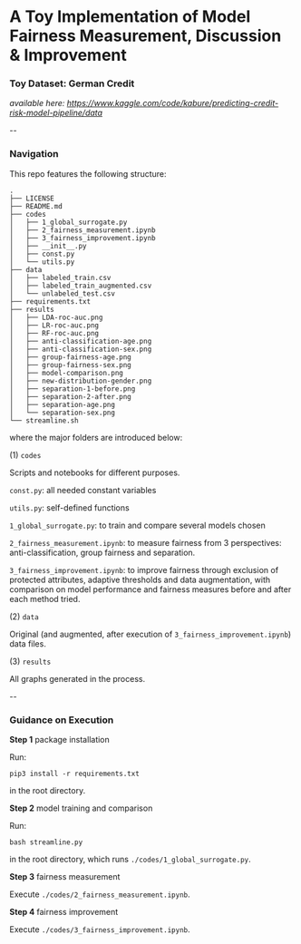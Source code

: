 # A Toy Implementation of Model Fairness Measurement, Discussion & Improvement

### Toy Dataset: German Credit

_available here: https://www.kaggle.com/code/kabure/predicting-credit-risk-model-pipeline/data_

--


### Navigation

This repo features the following structure:

```
.
├── LICENSE
├── README.md
├── codes
│   ├── 1_global_surrogate.py
│   ├── 2_fairness_measurement.ipynb
│   ├── 3_fairness_improvement.ipynb
│   ├── __init__.py
│   ├── const.py
│   └── utils.py
├── data
│   ├── labeled_train.csv
│   ├── labeled_train_augmented.csv
│   └── unlabeled_test.csv
├── requirements.txt
├── results
│   ├── LDA-roc-auc.png
│   ├── LR-roc-auc.png
│   ├── RF-roc-auc.png
│   ├── anti-classification-age.png
│   ├── anti-classification-sex.png
│   ├── group-fairness-age.png
│   ├── group-fairness-sex.png
│   ├── model-comparison.png
│   ├── new-distribution-gender.png
│   ├── separation-1-before.png
│   ├── separation-2-after.png
│   ├── separation-age.png
│   └── separation-sex.png
└── streamline.sh
```

where the major folders are introduced below:

(1) `codes` 

Scripts and notebooks for different purposes.

`const.py`: all needed constant variables

`utils.py`: self-defined functions

`1_global_surrogate.py`: to train and compare several models chosen

`2_fairness_measurement.ipynb`: to measure fairness from 3 perspectives: anti-classification, group fairness and separation.

`3_fairness_improvement.ipynb`: to improve fairness through exclusion of protected attributes, adaptive thresholds and data augmentation, with comparison on model performance and fairness measures before and after each method tried.

(2) `data`

Original (and augmented, after execution of `3_fairness_improvement.ipynb`) data files.

(3) `results`

All graphs generated in the process.


--


### Guidance on Execution

__Step 1__ package installation

Run:

`pip3 install -r requirements.txt`

in the root directory.


__Step 2__ model training and comparison

Run:

`bash streamline.py`

in the root directory, which runs `./codes/1_global_surrogate.py`.

__Step 3__ fairness measurement

Execute `./codes/2_fairness_measurement.ipynb`.

__Step 4__ fairness improvement

Execute `./codes/3_fairness_improvement.ipynb`.


